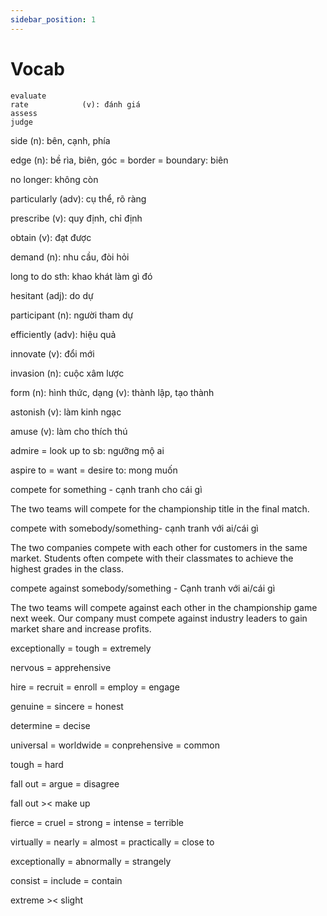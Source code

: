 ```yaml
---
sidebar_position: 1
---
```


# Vocab
```
evaluate                              
rate            (v): đánh giá             
assess  
judge   
```

side (n): bên, cạnh, phía

edge (n): bề rìa, biên, góc
= border = boundary: biên

no longer: không còn

particularly (adv): cụ thể, rõ ràng

prescribe (v): quy định, chỉ định

obtain (v): đạt được

demand (n): nhu cầu, đòi hỏi

long to do sth: khao khát làm gì đó

hesitant (adj): do dự

participant (n): người tham dự

efficiently (adv): hiệu quả

innovate (v): đổi mới

invasion (n): cuộc xâm lược

form (n): hình thức, dạng
     (v): thành lập, tạo thành

astonish (v): làm kinh ngạc

amuse (v): làm cho thích thú

admire = look up to sb: ngưỡng mộ ai

aspire to = want = desire to: mong muốn 




compete for something - cạnh tranh cho cái gì

The two teams will compete for the championship title in the final match.

compete with somebody/something- cạnh tranh với ai/cái gì

The two companies compete with each other for customers in the same market.
Students often compete with their classmates to achieve the highest grades in the class.

compete against somebody/something - Cạnh tranh với ai/cái gì

The two teams will compete against each other in the championship game next week.
Our company must compete against industry leaders to gain market share and increase profits.

exceptionally = tough = extremely

nervous = apprehensive

hire = recruit = enroll = employ = engage

genuine = sincere = honest

determine = decise

universal = worldwide = conprehensive = common

tough = hard

fall out = argue = disagree

fall out >< make up

fierce = cruel = strong = intense = terrible 

virtually = nearly = almost = practically = close to

exceptionally = abnormally = strangely

consist = include = contain 

extreme >< slight

